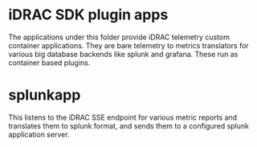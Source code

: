 # iDRAC SDK plugin apps

The applications under this folder provide iDRAC telemetry custom container applications. They are bare telemetry to metrics translators for various big database backends like splunk and grafana. These run as container based plugins.

# splunkapp
This listens to the iDRAC SSE endpoint for various metric reports and translates them to splunk format, and sends them to a configured splunk application server.